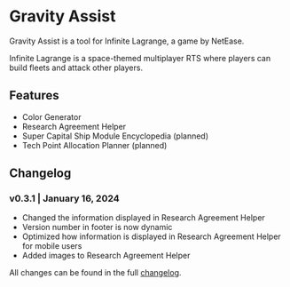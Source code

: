 # Gravity Assist

Gravity Assist is a tool for Infinite Lagrange, a game by NetEase.

Infinite Lagrange is a space-themed multiplayer RTS where players can build fleets and attack other players.

## Features
- Color Generator
- Research Agreement Helper
- Super Capital Ship Module Encyclopedia (planned)
- Tech Point Allocation Planner (planned)

## Changelog
### v0.3.1 | January 16, 2024
- Changed the information displayed in Research Agreement Helper
- Version number in footer is now dynamic
- Optimized how information is displayed in Research Agreement Helper for mobile users
- Added images to Research Agreement Helper

All changes can be found in the full [changelog](https://gravity-assist.netlify.app/).